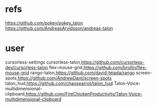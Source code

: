 # refs
https://github.com/pokey/pokey_talon
https://github.com/AndreasArvidsson/andreas-talon

# user
cursorless-settings
cursorless-talon,https://github.com/cursorless-dev/cursorless-talon
flex-mouse-grid,https://github.com/brollin/flex-mouse-grid
rango-talon,https://github.com/david-tejada/rango
screen-spots,https://github.com/AndrewDant/screen-spots
talon_hud,https://github.com/chaosparrot/talon_hud
Talon-Voice-multidimensional-clipboard,https://github.com/FireChickenProductivity/Talon-Voice-multidimensional-clipboard
